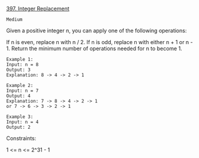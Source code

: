 [397. Integer Replacement](https://leetcode.com/problems/integer-replacement/description/)

`Medium`

Given a positive integer n, you can apply one of the following operations:

If n is even, replace n with n / 2.
If n is odd, replace n with either n + 1 or n - 1.
Return the minimum number of operations needed for n to become 1.

```
Example 1:
Input: n = 8
Output: 3
Explanation: 8 -> 4 -> 2 -> 1

Example 2:
Input: n = 7
Output: 4
Explanation: 7 -> 8 -> 4 -> 2 -> 1
or 7 -> 6 -> 3 -> 2 -> 1

Example 3:
Input: n = 4
Output: 2
```

Constraints:

1 <= n <= 2^31 - 1
